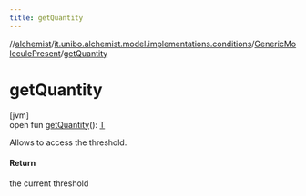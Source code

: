 ```yaml
---
title: getQuantity
---
```

//[alchemist](../../../index.html)/[it.unibo.alchemist.model.implementations.conditions](../index.html)/[GenericMoleculePresent](index.html)/[getQuantity](get-quantity.html)



# getQuantity



[jvm]\
open fun [getQuantity](get-quantity.html)(): [T](../../it.unibo.alchemist.model.implementations.nodes/-abstract-node/index.html)



Allows to access the threshold.



#### Return



the current threshold




